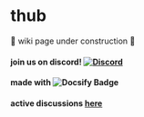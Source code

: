 # thub
🚧 wiki page under construction 🚧
#### join us on discord! [![Discord](https://img.shields.io/badge/Discord-7289DA?style=for-the-badge&logo=discord&logoColor=white)](https://discord.gg/cgFnnFRwxm)

#### made with ![Docsify Badge](https://img.shields.io/badge/docsify-grey?style=flat&logo=docsify&link=https%3A%2F%2Fdocsify.js.org%2F%23%2F&link=https%3A%2F%2Fdocsify.js.org)

#### active discussions [here](https://github.com/sparkle-warrior/thub-org)
